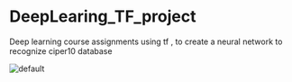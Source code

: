 # DeepLearing_TF_project
Deep learning course assignments using tf , to create a neural network to recognize ciper10 database    

![default](https://i.imgur.com/ODAOURt.png)
